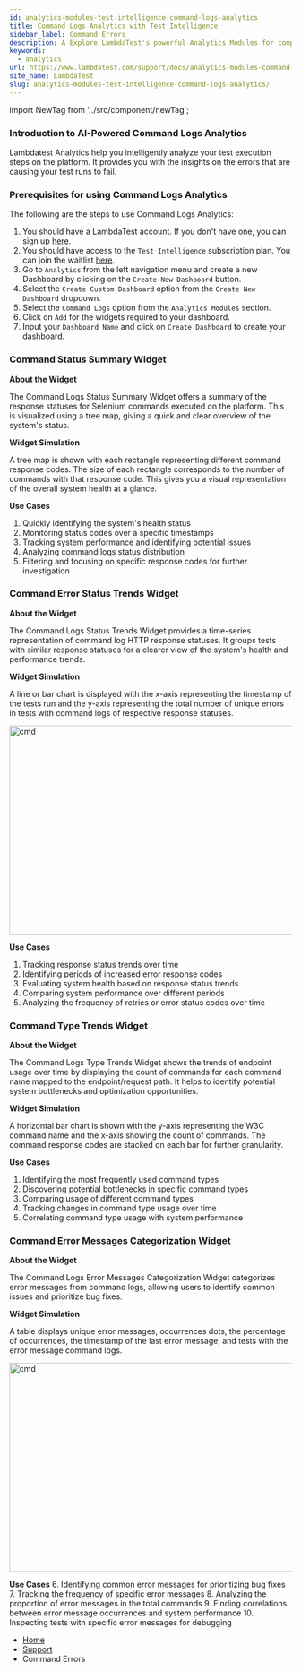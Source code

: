 ```yaml
---
id: analytics-modules-test-intelligence-command-logs-analytics
title: Command Logs Analytics with Test Intelligence
sidebar_label: Command Errors
description: A Explore LambdaTest's powerful Analytics Modules for comprehensive test intelligence and command logs analytics. Elevate your testing efficiency today.
keywords:
  - analytics
url: https://www.lambdatest.com/support/docs/analytics-modules-command-logs/
site_name: LambdaTest
slug: analytics-modules-test-intelligence-command-logs-analytics/
---
```


import NewTag from '../src/component/newTag';


<script type="application/ld+json"
      dangerouslySetInnerHTML={{ __html: JSON.stringify({
       "@context": "https://schema.org",
        "@type": "BreadcrumbList",
        "itemListElement": [{
          "@type": "ListItem",
          "position": 1,
          "name": "Home",
          "item": "https://www.lambdatest.com"
        },{
          "@type": "ListItem",
          "position": 2,
          "name": "Support",
          "item": "https://www.lambdatest.com/support/docs/"
        },{
          "@type": "ListItem",
          "position": 3,
          "name": "Test Overview",
          "item": "https://www.lambdatest.com/support/docs/analytics-modules-flaky-test/"
        }]
      })
    }}
></script>


### Introduction to AI-Powered Command Logs Analytics

Lambdatest Analytics help you intelligently analyze your test execution steps on the platform. It provides you with the insights on the errors that are causing your test runs to fail. 


### Prerequisites for using Command Logs Analytics
The following are the steps to use Command Logs Analytics:
1. You should have a LambdaTest account. If you don't have one, you can sign up [here](https://accounts.lambdatest.com/register).
2. You should have access to the `Test Intelligence` subscription plan. You can join the waitlist [here](https://www.lambdatest.com/test-intelligence).
3. Go to `Analytics` from the left navigation menu and create a new Dashboard by clicking on the `Create New Dashboard` button.
4. Select the `Create Custom Dashboard` option from the `Create New Dashboard` dropdown.
5. Select the `Command Logs` option from the `Analytics Modules` section.
6. Click on `Add` for the widgets required to your dashboard. 
7. Input your `Dashboard Name` and click on `Create Dashboard` to create your dashboard.


### **Command Status Summary Widget** <NewTag value="BETA" bgColor="#ffec02" color="#000" />

   **About the Widget**
   
   The Command Logs Status Summary Widget offers a summary of the response statuses for Selenium commands executed on the platform. This is visualized using a tree map, giving a quick and clear overview of the system's status.

   **Widget Simulation**

   A tree map is shown with each rectangle representing different command response codes. The size of each rectangle corresponds to the number of commands with that response code. This gives you a visual representation of the overall system health at a glance. 

   **Use Cases**
   1. Quickly identifying the system's health status
   2. Monitoring status codes over a specific timestamps
   3. Tracking system performance and identifying potential issues
   4. Analyzing command logs status distribution
   5. Filtering and focusing on specific response codes for further investigation

### **Command Error Status Trends Widget** <NewTag value="BETA" bgColor="#ffec02" color="#000" />

   **About the Widget**

   The Command Logs Status Trends Widget provides a time-series representation of command log HTTP response statuses. It groups tests with similar response statuses for a clearer view of the system's health and performance trends.

   **Widget Simulation**

   A line or bar chart is displayed with the x-axis representing the timestamp of the tests run and the y-axis representing the total number of unique errors in tests with command logs of respective response statuses. 

   <img loading="lazy" src="https://www.lambdatest.com/resources/images/errorAi.png" alt="cmd" width="768" height="373" className="doc_img"/>

   **Use Cases**
   1. Tracking response status trends over time
   2. Identifying periods of increased error response codes
   3. Evaluating system health based on response status trends
   4. Comparing system performance over different periods
   5. Analyzing the frequency of retries or error status codes over time

### **Command Type Trends Widget** <NewTag value="BETA" bgColor="#ffec02" color="#000" />

   **About the Widget** 

   The Command Logs Type Trends Widget shows the trends of endpoint usage over time by displaying the count of commands for each command name mapped to the endpoint/request path. It helps to identify potential system bottlenecks and optimization opportunities.

   **Widget Simulation**

   A horizontal bar chart is shown with the y-axis representing the W3C command name and the x-axis showing the count of commands. The command response codes are stacked on each bar for further granularity.

   **Use Cases**
   1. Identifying the most frequently used command types
   2. Discovering potential bottlenecks in specific command types
   3. Comparing usage of different command types
   4. Tracking changes in command type usage over time
   5. Correlating command type usage with system performance

### **Command Error Messages Categorization Widget** <NewTag value="BETA" bgColor="#ffec02" color="#000" />

   **About the Widget** 

   The Command Logs Error Messages Categorization Widget categorizes error messages from command logs, allowing users to identify common issues and prioritize bug fixes. 

   **Widget Simulation**

   A table displays unique error messages, occurrences dots, the percentage of occurrences, the timestamp of the last error message, and tests with the error message command logs.

   <img loading="lazy" src="https://www.lambdatest.com/resources/images/commandaifold.webp" alt="cmd" width="768" height="373" className="doc_img"/>

   **Use Cases**
   6. Identifying common error messages for prioritizing bug fixes
   7. Tracking the frequency of specific error messages
   8. Analyzing the proportion of error messages in the total commands
   9. Finding correlations between error message occurrences and system performance
   10. Inspecting tests with specific error messages for debugging


<nav aria-label="breadcrumbs">
  <ul className="breadcrumbs">
    <li className="breadcrumbs__item">
      <a className="breadcrumbs__link" target="_self" href="https://www.lambdatest.com">
        Home
      </a>
    </li>
    <li className="breadcrumbs__item">
      <a className="breadcrumbs__link" target="_self" href="https://www.lambdatest.com/support/docs/">
        Support
      </a>
    </li>
    <li className="breadcrumbs__item breadcrumbs__item--active">
      <span className="breadcrumbs__link">
      Command Errors 
      </span>
    </li>
  </ul>
</nav>